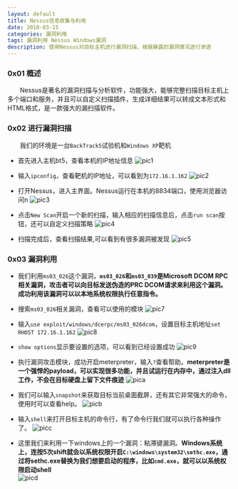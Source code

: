 ```yaml
---
layout: default
title: Nessus信息收集与利用
date: 2018-03-15
categories: 漏洞利用
tags: 漏洞利用 Nessus Windows漏洞
description: 使用Nessus对目标主机进行漏洞扫描，根据暴露的漏洞情况进行渗透
---
```


### 0x01 概述
&emsp;&emsp;Nessus是著名的漏洞扫描与分析软件，功能强大，能够完整扫描目标主机上多个端口和服务，并且可以自定义扫描插件，生成详细结果可以转成文本形式和HTML格式，是一款强大的漏扫描软件。

### 0x02 进行漏洞扫描
&emsp;&emsp;我们的环境是一台`BackTrack5`试验机和`Windows XP`靶机

* 首先进入主机bt5，查看本机的IP地址信息
![pic1](http://101.132.99.228/post_img/nessus1.png)

* 输入`ipconfig`，查看靶机的IP地址，可以看到为`172.16.1.162`
![pic2](http://101.132.99.228/post_img/nessus2.png)

* 打开Nessus，进入主界面。Nessus运行在本机的8834端口，使用浏览器访问n
![pic3](http://101.132.99.228/post_img/nessus3.png)

* 点击`New Scan`开启一个新的扫描，输入相应的扫描信息后，点击`run scan`按钮，还可以自定义扫描策略
![pic4](http://101.132.99.228/post_img/nessus4.png)

* 扫描完成后，查看扫描结果,可以看到有很多漏洞被发现
![pic5](http://101.132.99.228/post_img/nessus5.png)

### 0x03 漏洞利用

* 我们利用`ms03_026`这个漏洞，**`ms03_026`和`ms03_039`是Microsoft DCOM RPC相关漏洞，攻击者可以向目标发送伪造的PRC DCOM请求来利用这个漏洞。成功利用该漏洞可以以本地系统权限执行任意指令。**

* 搜索`ms03_026`相关漏洞，查看可以使用的模块
![pic7](http://101.132.99.228/post_img/nessus7.png)

* 输入`use exploit/windows/dcerpc/ms03_026dcom`，设置目标主机地址`set RHOST 172.16.1.162`
![pic8](http://101.132.99.228/post_img/nessus8.png)

* `show options`显示要设置的选项，可以看到已经设置成功
![pic9](http://101.132.99.228/post_img/nessus9.png)

* 执行漏洞攻击模块，成功开启meterpreter，输入`?`查看帮助。**meterpreter是一个强悍的payload，可以实现很多功能，并且试运行在内存中，通过注入dll工作，不会在目标硬盘上留下文件痕迹**
![pica](http://101.132.99.228/post_img/nessusa.png)

* 我们可以输入`snapshot`来获取目标当前桌面截屏，还有其它非常强大的命令，使用时可以查看help。
![picb](http://101.132.99.228/post_img/nessusb.png)

* 输入`shell`来打开目标主机的命令行，有了命令行我们就可以执行各种操作了。
![picc](http://101.132.99.228/post_img/nessusc.png)

* 这里我们来利用一下windows上的一个漏洞：粘滞键漏洞。**Windows系统上，连按5次shift就会以系统权限开启`C:\windows\system32\sethc.exe`，通过将sethc.exe替换为我们想要启动的程序，比如`cmd.exe`，就可以以系统权限启动shell**<br>
![picd](http://101.132.99.228/post_img/nessusd.png)
